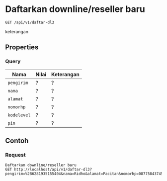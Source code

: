 # Daftarkan downline/reseller baru
```http
GET /api/v1/daftar-dl3
```
keterangan
## Properties
### Query
Nama  | Nilai | Keterangan
--- | --- | ---
<code>pengirim</code> | ? | ?
<code>nama</code> | ? | ?
<code>alamat</code> | ? | ?
<code>nomorhp</code> | ? | ?
<code>kodelevel</code> | ? | ?
<code>pin</code> | ? | ?

## Contoh

### Request
```http
Daftarkan downline/reseller baru
GET http://localhost/api/v1/daftar-dl3?pengirim=%2B6281935155404&nama=Ridho&alamat=Pacitan&nomorhp=087758437457&kodelevel=R&pin=1234
```
